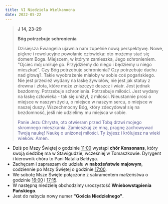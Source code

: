```yaml
---
title: VI Niedziela Wielkanocna
date: 2022-05-22
---
```


> **J 14, 23-29**
>
> **Bóg potrzebuje schronienia**
>
> Dzisiejsza Ewangelia ujawnia nam zupełnie nową perspektywę. Nowe, piękne i rewolucyjne powołanie człowieka: oto możemy stać się domem Boga. Miejscem, w którym zamieszka, Jego schronieniem. "Ojciec mój umiłuje go. Przyjdziemy do niego i będziemy u niego mieszkać". Czy Bóg potrzebuje schronienia? Czy potrzebuje dachu nad głową?. Takie wyobrażenie miałoby w sobie coś pogańskiego. Nie jest przecież wydany na łaskę żywiołów, nie jest jak statuy z drewna i złota, które może zniszczyć deszcz i wiatr. Jest jednak bezdomny. Potrzebuje schronienia. Potrzebuje miłości. Jest wydany na łaskę człowieka - tak się uniżył, z miłości. Nieustannie prosi o miejsce w naszym życiu, o miejsce w naszym sercu, o miejsce w naszej duszy. Wszechmocny Bóg, który zdecydował się na bezdomność, jeśli nie udzielimy mu miejsca w sobie.
>
> <span style="color: #666699;"> Panie Jezu Chryste, oto otwieram przed Tobą drzwi mojego skromnego mieszkania. Zamieszkaj ze mną, pragnę zachowywać Twoją naukę! Naukę o uniżonej miłości. Ty żyjesz i królujesz na wieki wieków. Amen.
> &nbsp;

- Dziś po Mszy Świętej o godzinie <u>11:00</u> wystąpi **chór Konsonans**, który swoją siedzibę ma w Stawigudzie, wcześniej w Tomaszkowie. Dyrygent i kierownik chóru to Pani Natalia Bałdyga.
- Zachęcam i zapraszam do udziału w **nabożeństwie majowym**, codziennie po Mszy Świętej o godzinie <u>17:00</u>.
- We sobotę Msze Święte połączone z sakramentem małżeństwa o godzinie <u>16:00</u> i <u>17:15</u>.
- W następną niedzielę obchodzimy uroczystość **Wniebowstąpienia Pańskiego**.
- Jest do nabycia nowy numer **"Gościa Niedzielnego"**.

